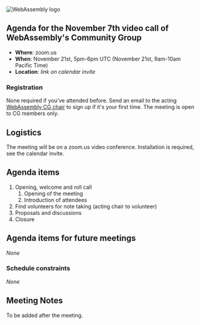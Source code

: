 ![WebAssembly logo](/images/WebAssembly.png)

## Agenda for the November 7th video call of WebAssembly's Community Group

- **Where**: zoom.us
- **When**: November 21st, 5pm-6pm UTC (November 21st, 9am-10am Pacific Time)
- **Location**: *link on calendar invite*

### Registration

None required if you've attended before. Send an email to the acting [WebAssembly CG chair](mailto:webassembly-cg-chair@chromium.org)
to sign up if it's your first time. The meeting is open to CG members only.

## Logistics

The meeting will be on a zoom.us video conference.
Installation is required, see the calendar invite.

## Agenda items

1. Opening, welcome and roll call
    1. Opening of the meeting
    1. Introduction of attendees
1. Find volunteers for note taking (acting chair to volunteer)
1. Proposals and discussions
1. Closure

## Agenda items for future meetings

*None*

### Schedule constraints

*None*

## Meeting Notes

To be added after the meeting.